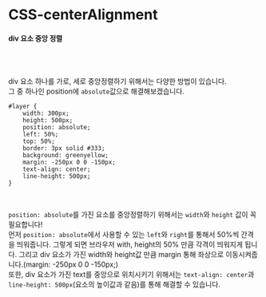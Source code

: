 # CSS-centerAlignment  
#### div 요소 중앙 정렬  
  
  <br>
  <br>  
  
div 요소 하나를 가로, 세로 중앙정렬하기 위해서는 다양한 방법이 있습니다.  
그 중 하나인 position에 `absolute`값으로 해결해보겠습니다.  
  
```
#layer {
    width: 300px;
    height: 500px;
    position: absolute;
    left: 50%;
    top: 50%;
    border: 3px solid #333;
    background: greenyellow;
    margin: -250px 0 0 -150px;
    text-align: center;
    line-height: 500px;
}
```  
  
  <br>
  
`position: absolute`를 가진 요소를 중앙정렬하기 위해서는 `width`와 `height` 값이 꼭 필요합니다!  
먼저 `position: absolute`에서 사용할 수 있는 `left`와 `right`를 통해서 50%씩 간격을 띄워줍니다. 
그렇게 되면 브라우저 with, height의 50% 만큼 각격이 띄워지게 됩니다.
그리고 div 요소가 가진 width와 height값 만큼 margin 통해 좌상으로 이동시켜줍니다.(margin: -250px 0 0 -150px;)   
또한, div 요소가 가진 text를 중앙으로 위치시키기 위해서는 `text-align: center`과 `line-height: 500px`(요소의 높이값과 같음)를 통해 해결할 수 있습니다.
